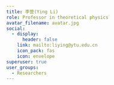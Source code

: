 ```yaml
---
title: 李营(Ying Li)
role: Professor in theoretical physics
avatar_filename: avatar.jpg
social:
  - display:
      header: false
    link: mailto:liying@ytu.edu.cn
    icon_pack: fas
    icon: envelope
superuser: true
user_groups:
  - Researchers
---
```

